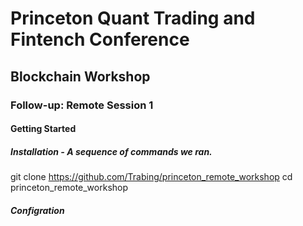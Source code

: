 # Princeton Quant Trading and Fintench Conference

## Blockchain Workshop

### Follow-up: Remote Session 1

#### Getting Started

##### Installation - A sequence of commands we ran.

git clone https://github.com/Trabing/princeton_remote_workshop
cd princeton_remote_workshop


##### Configration
